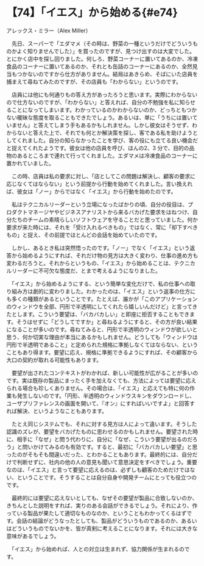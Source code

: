 # 【74】「イエス」から始める{#e74}

<div class="author">アレックス・ミラー（Alex Miller）</div>

　先日、スーパーで「エダマメ（その時は、野菜の一種というだけでどういうものかよく知りませんでした）」を買ったのですが、見つけ出すのは大変でした。とにかく店中を探し回りました。何しろ、野菜コーナーに置いてあるのか、冷凍食品のコーナーに置いてあるのか、それとも缶詰のコーナーにあるのか、全然見当もつかないのですから仕方がありません。結局はあきらめ、そばにいた店員を捕まえて尋ねてみたのですが、その店員も「わからない」というのです。

　店員には他にも何通りもの答え方があったろうと思います。実際にわからないので仕方ないのですが、「わからない」と答えれば、自分の不勉強を私に知らせることになってしまいます。わかっているのかわからないのか、どっちともつかない暖昧な態度を取ることもできたでしょう。あるいは、単に「うちには置いていません」と答えてしまう手もあるかもしれません。しかし彼女はそうせず、わからないと答えた上で、それでも何とか解決策を探し、客である私を助けようとしてくれました。自分の知らなかったことを学び、客の役にも立てる良い機会だと捉えてくれたようです。彼女は他の店員を呼び、ほんの2、3 分で、目的の品物のあるところまで連れて行ってくれました。エダマメは冷凍食品のコーナーに置かれていました。

　この時、店員は私の要求に対し、「店としてこの問題は解決し、顧客の要求に応じなくてはならない」という前提から行動を始めてくれました。言い換えれば、彼女は「ノー」からではなく「イエス」から行動を始めたのです。

　私はテクニカルリーダーという立場になったばかりの頃、自分の役目は、プロダクトマネージヤやビジネスアナリストから来るバカげた要求をはねつけ、自分たちのチームの素晴らしいソフトウェアを守ることだと思っていました。何か要求が来た時には、それを「受け入れるべきもの」ではなく、常に「却下すべきもの」と捉え、その前提でほとんどの会話を始めていたのです。

　しかし、あるとき私は突然悟ったのです。「ノー」でなく「イエス」という返答から始めるようにすれば、それだけ物の見方は大きく変わり、仕事の進め方も変わるだろうと。それからというもの、「イエス」から始めることは、テクニカルリーダーに不可欠な態度だ、とまで考えるようになりました。

　「イエス」から始めるようにする、という簡単な変化だけで、私の仕事への取り組み方は劇的に変わりました。わかったのは、「イエス」という返事の仕方にも多くの種類があるということです。たとえば、誰かが「このアプリケーションのウィンドウを全部、円形で半透明にしてくれたら嬉しいんだけど」と言ってきたとします。こういう要望は、「バカバカしい」と即座に拒否することもできます。そうはせずに「どうしてですか」と尋ねるようにすると、その方が良い結果になることが多いのです。尋ねてみると、円形で半透明のウィンドウが欲しいと思う、何か切実な理由が本当にあるかもしれません。どうしても「ウィンドウは円形で半透明であること」と定められた規格に準拠しなくてはならない、ということもあり得ます。要望に応え、規格に準拠できるようにすれば、その顧客から大口の契約が取れる可能性もあります。

　要望が出されたコンテキストがわかれば、新しい可能性が広がることが多いのです。実は既存の製品にまったく手を加えなくても、方法によっては要望に応えられる場合も珍しくありません。その場合は、「イエス」と応えても特に何の作業も発生しないのです。「円形、半透明のウィンドウスキンをダウンロードし、ユーザプリファレンスの画面を開いて、『オン』にすればいいですよ」と回答すれば解決、というようなこともあります。

　たとえ同じシステムでも、それに対する見方は人によって違います。そうした認識のズレが、要望をバカげたものに思わせるのかもしれません。要望された時に、相手に「なぜ」と問う代わりに、自分に「なぜ、こういう要望が出るのだろう」と問いかけてみるのも有効です。すると、最初に「バカバカしい要望」と思ったのがそもそも間違いだった、とわかることもあります。最終的には、自分だけで判断せずに、社内の他の人の意見も聞いて意思決定をすべきでしょう。重要なのは、「イエス」と言って要望に応えるのは、必ずしも顧客のためだけではない、ということです。そうすることは自分自身や開発チームにとっても役立つのです。

　最終的には要望に応えないとしても、なぜその要望が製品に合致しないのか、きちんとした説明をすれば、実りのある会話ができるでしょう。それにより、作っている製品が果たして適切なものなのか、ということもわかってくるはずです。会話の結論がどうなったとしても、製品がどういうものであるのか、あるいはどういうものでないかを、皆が真剣に考えることになります。それには大きな意味があるでしょう。

　「イエス」から始めれば、人との対立は生まれず、協力関係が生まれるのです。
